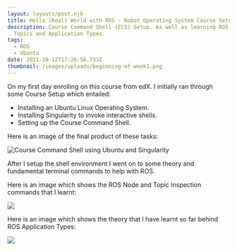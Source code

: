 ```yaml
---
layout: layouts/post.njk
title: Hello (Real) World with ROS - Robot Operating System Course Setup
description: Course Command Shell (CCS) Setup. As well as learning ROS Node,
  Topics and Application Types.
tags:
  - ROS
  - Ubuntu
date: 2021-10-12T17:26:56.733Z
thumbnail: /images/uploads/beginning-of-week1.png
---
```

On my first day enrolling on this course from edX. I initially ran through some Course Setup which entailed:

* Installing an Ubuntu Linux Operating System.
* Installing Singularity to invoke interactive shells.
* Setting up the Course Command Shell.

Here is an image of the final product of these tasks:

![Course Command Shell using Ubuntu and Singularity](/images/uploads/course-command-shell-setup.png)

 After I setup the shell environment I went on to some theory and fundamental terminal commands to help with ROS.

Here is an image which shows the ROS Node and Topic Inspection commands that I learnt:

![](/images/uploads/ros-node-and-topic-inspection-commands.png)

Here is an image which shows the theory that I have learnt so far behind ROS Application Types:

![](/images/uploads/ros-application-types.png)